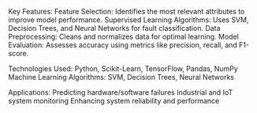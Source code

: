 Key Features:
Feature Selection: Identifies the most relevant attributes to improve model performance.
Supervised Learning Algorithms: Uses SVM, Decision Trees, and Neural Networks for fault classification.
Data Preprocessing: Cleans and normalizes data for optimal learning.
Model Evaluation: Assesses accuracy using metrics like precision, recall, and F1-score.

Technologies Used:
Python, Scikit-Learn, TensorFlow, Pandas, NumPy
Machine Learning Algorithms: SVM, Decision Trees, Neural Networks

Applications:
Predicting hardware/software failures
Industrial and IoT system monitoring
Enhancing system reliability and performance
